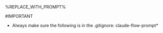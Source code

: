 %REPLACE_WITH_PROMPT%

#IMPORTANT
- Always make sure the following is in the .gitignore: claude-flow-prompt*